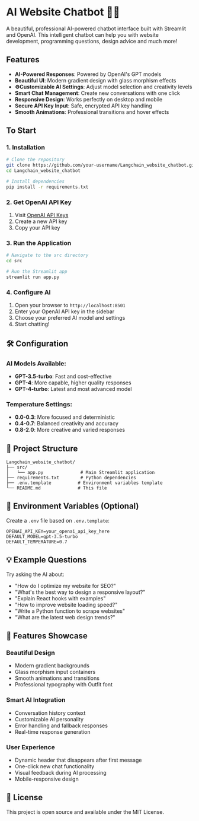 # AI Website Chatbot 🤖✨

A beautiful, professional AI-powered chatbot interface built with Streamlit and OpenAI. This intelligent chatbot can help you with website development, programming questions, design advice and much more!

## Features

- **AI-Powered Responses**: Powered by OpenAI's GPT models 
- **Beautiful UI**: Modern gradient design with glass morphism effects
- **⚙Customizable AI Settings**: Adjust model selection and creativity levels
- **Smart Chat Management**: Create new conversations with one click
- **Responsive Design**: Works perfectly on desktop and mobile
- **Secure API Key Input**: Safe, encrypted API key handling
- **Smooth Animations**: Professional transitions and hover effects

## To Start

### 1. Installation

```bash
# Clone the repository
git clone https://github.com/your-username/Langchain_website_chatbot.git
cd Langchain_website_chatbot

# Install dependencies
pip install -r requirements.txt
```

### 2. Get OpenAI API Key

1. Visit [OpenAI API Keys](https://platform.openai.com/api-keys)
2. Create a new API key
3. Copy your API key

### 3. Run the Application

```bash
# Navigate to the src directory
cd src

# Run the Streamlit app
streamlit run app.py
```

### 4. Configure AI

1. Open your browser to `http://localhost:8501`
2. Enter your OpenAI API key in the sidebar
3. Choose your preferred AI model and settings
4. Start chatting!

## 🛠️ Configuration

### AI Models Available:
- **GPT-3.5-turbo**: Fast and cost-effective
- **GPT-4**: More capable, higher quality responses
- **GPT-4-turbo**: Latest and most advanced model

### Temperature Settings:
- **0.0-0.3**: More focused and deterministic
- **0.4-0.7**: Balanced creativity and accuracy
- **0.8-2.0**: More creative and varied responses

## 📁 Project Structure

```
Langchain_website_chatbot/
├── src/
│   └── app.py              # Main Streamlit application
├── requirements.txt        # Python dependencies
├── .env.template          # Environment variables template
└── README.md              # This file
```

## 🔧 Environment Variables (Optional)

Create a `.env` file based on `.env.template`:

```env
OPENAI_API_KEY=your_openai_api_key_here
DEFAULT_MODEL=gpt-3.5-turbo
DEFAULT_TEMPERATURE=0.7
```

## 💡 Example Questions

Try asking the AI about:
- "How do I optimize my website for SEO?"
- "What's the best way to design a responsive layout?"
- "Explain React hooks with examples"
- "How to improve website loading speed?"
- "Write a Python function to scrape websites"
- "What are the latest web design trends?"

## 🎨 Features Showcase

### Beautiful Design
- Modern gradient backgrounds
- Glass morphism input containers
- Smooth animations and transitions
- Professional typography with Outfit font

### Smart AI Integration
- Conversation history context
- Customizable AI personality
- Error handling and fallback responses
- Real-time response generation

### User Experience
- Dynamic header that disappears after first message
- One-click new chat functionality
- Visual feedback during AI processing
- Mobile-responsive design


## 📄 License

This project is open source and available under the MIT License.
